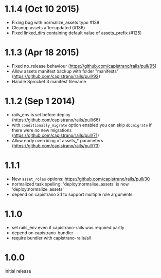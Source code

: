 # 1.1.4 (Oct 10 2015)

* Fixing bug with normalize_assets typo #138
* Cleanup assets after:updated (#136)
* Fixed linked_dirs containing default value of assets_prefix (#125)

# 1.1.3 (Apr 18 2015)

* Fixed no_release behaviour (https://github.com/capistrano/rails/pull/95)
* Allow assets manifest backup with folder "manifests" (https://github.com/capistrano/rails/pull/92)
* Handle Sprocket 3 manifest filename

# 1.1.2 (Sep 1 2014)

* rails_env is set before deploy (https://github.com/capistrano/rails/pull/66)
* with `conditionally_migrate` option enabled you can skip `db:migrate` if there were no new migrations (https://github.com/capistrano/rails/pull/71)
* Allow early overriding of assets_* parameters (https://github.com/capistrano/rails/pull/73)

# 1.1.1

* New `asset_roles` options: https://github.com/capistrano/rails/pull/30
* normalized task spelling: 'deploy:normalise_assets' is now 'deploy:normalize_assets'
* depend on capistrano 3.1 to support multiple role arguments

# 1.1.0

* set rails_env even if capistrano-rails was required partly
* depend on capistrano-bundler
* require bundler with capistrano-rails/all

# 1.0.0

Initial release
